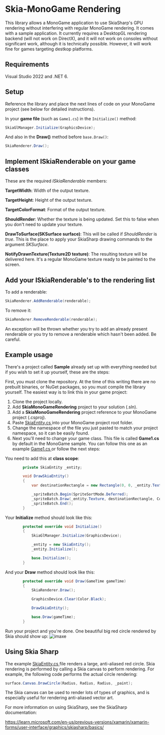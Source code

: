 # Skia-MonoGame Rendering

This library allows a MonoGame application to use SkiaSharp's GPU rendering without interfering with regular MonoGame rendering.
It comes with a sample application. It currently requires a DesktopGL rendering backend (will not work on DirectX), and it will not work on consoles without significant work, although it is technically possible. However, it will work fine for games targeting destkop platforms.


## Requirements

Visual Studio 2022 and .NET 6.

## Setup
Reference the library and place the next lines of code on your MonoGame project (see below for detailed instructions).

In your **game file** (such as `Game1.cs`) in the `Initialize()` method:
```cs
SkiaGlManager.Initialize(GraphicsDevice);
```
And also in the **Draw()** method before `base.Draw()`:
```cs
SkiaRenderer.Draw();
```
## Implement ISkiaRenderable on your game classes

These are the required *ISkiaRenderable* members:

**TargetWidth**: Width of the output texture.

**TargetHeight**: Height of the output texture.

**TargetColorFormat**: Format of the output texture.

**ShouldRender**: Whether the texture is being updated. Set this to false when you don't need to update your texture.

**DrawToSurface(SKSurface surface)**: This will be called if *ShouldRender* is *true*. This is the place to apply your SkiaSharp drawing commands to the argument *SKSurface*.

**NotifyDrawnTexture(Texture2D texture)**: The resulting texture will be delivered here. It's a regular MonoGame texture ready to be painted to the screen.

## Add your ISkiaRenderable's to the rendering list
To add a renderable:
```cs
SkiaRenderer.AddRenderable(renderable);
```
To remove it:
```cs
SkiaRenderer.RemoveRenderable(renderable);
```
An exception will be thrown whether you try to add an already present renderable or you try to remove a renderable which hasn't been added. Be careful.

## Example usage

There's a project called **Sample** already set up with everything needed but if you wish to set it up yourself, these are the steps:

First, you must clone the repository. At the time of this writing there are no prebuilt binaries, or NuGet packages, so you must compile the library yourself. The easiest way is to link this in your game project:

1. Clone the project locally.
1. Add **SkiaMonoGameRendering** project to your solution (.sln).
2. Add a **SkiaMonoGameRendering** project reference to your MonoGame project (.csproj).
3. Paste [SkiaEntity.cs ](https://github.com/mfigueirido/SkiaMonoGameRendering/blob/master/Sample/SkiaEntity.cs) into your MonoGame project root folder.
4. Change the namespace of the file you just pasted to match your project namespace, so it can be easily found.
5. Next you'll need to change your game class. This file is called **Game1.cs** by default in the MonoGame sample. You can follow this one as an example [Game1.cs ](https://github.com/mfigueirido/SkiaMonoGameRendering/blob/master/Sample/Game1.cs) or follow the next steps:

You need to add this at **class scope**:
```cs
        private SkiaEntity _entity;

        void DrawSkiaEntity()
        {
            var destinationRectangle = new Rectangle(0, 0, _entity.Texture.Width, _entity.Texture.Height);

            _spriteBatch.Begin(SpriteSortMode.Deferred);
            _spriteBatch.Draw(_entity.Texture, destinationRectangle, Color.White);
            _spriteBatch.End();
        }
```
Your **Initialize** method should look like this:
```cs
        protected override void Initialize()
        {
            SkiaGlManager.Initialize(GraphicsDevice);

            _entity = new SkiaEntity();
            _entity.Initialize();

            base.Initialize();
        }
```
And your **Draw** method should look like this:
```cs
        protected override void Draw(GameTime gameTime)
        {
            SkiaRenderer.Draw();

            GraphicsDevice.Clear(Color.Black);

            DrawSkiaEntity();

            base.Draw(gameTime);
        }
```

Run your project and you're done. One beautiful big red circle rendered by Skia should show up:
![imaxe](https://github.com/mfigueirido/SkiaMonoGameRendering/assets/24922404/01595870-08af-4a3a-b1f5-d4fed8516a5b)

## Using Skia Sharp

The example [SkiaEntity.cs ](https://github.com/mfigueirido/SkiaMonoGameRendering/blob/master/Sample/SkiaEntity.cs) file renders a large, anti-aliased red circle. Skia rendering is performed by calling a Skia canvas to perform rendering. For example, the following code performs the actual circle rendering:

```cs
surface.Canvas.DrawCircle(Radius, Radius, Radius, _paint);
```

The Skia canvas can be used to render lots of types of graphics, and is especially useful for rendering anti-aliased vector art. 

For more information on using SkiaSharp, see the SkiaSharp documentation:

https://learn.microsoft.com/en-us/previous-versions/xamarin/xamarin-forms/user-interface/graphics/skiasharp/basics/
